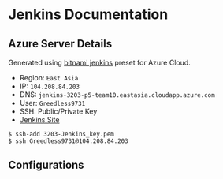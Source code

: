 # Jenkins Documentation

## Azure Server Details
Generated using [bitnami jenkins](https://docs.bitnami.com/azure/apps/jenkins/) preset for Azure Cloud.

- Region: `East Asia`
- IP: `104.208.84.203`
- DNS: `jenkins-3203-p5-team10.eastasia.cloudapp.azure.com`
- User: `Greedless9731`
- SSH: Public/Private Key
- [Jenkins Site](https://jenkins-3203-p5-team10.eastasia.cloudapp.azure.com/)

```
$ ssh-add 3203-Jenkins_key.pem
$ ssh Greedless9731@104.208.84.203
```

## Configurations
